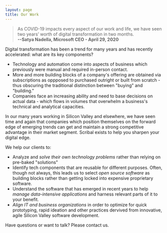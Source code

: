 ```yaml
---
layout: page
title: Our Work
---
```



  > As COVID-19 impacts every aspect of our work and life, we have seen two years’ worth of digital transformation in two months.  
  **--Satya Nadella, Microsoft CEO - April 29, 2020**


Digital transformation has been a trend for many years and has recently accelerated: what are its key components?

* Technology and automation come into aspects of business which previously were manual and required in-person contact.
* More and more building blocks of a company's offering are obtained via subscriptions as oppposed to purchased outright or built from scratch - thus obscuring the traditional distinction between "buying" and "building."
* Companies face an increasing ability and need to base decisions on actual data - which flows in volumes that overwhelm a business's technical and analytical capacities.

In our many years working in Silicon Valley and elsewhere, we have seen time and again that companies which position themselves on the forward edge of emerging trends can get and maintain a strong competitive advantage in their market segment. Scribal exists to help you sharpen your digital edge.

We help our clients to:
- Analyze and *solve their own technology problems* rather than relying on pre-baked "solutions"
- Identify tech components that are reusable for different purposes. Often, though not always, this leads us to select *open source software* as building blocks rather than getting locked into expensive proprietary software.
- Understand the software that has emerged in recent years to help *manage data-intensive applications* and harness relevant parts of it to your benefit.
- *Align IT and business organizations* in order to optimize for quick prototyping, rapid ideation and other practices dervived from innovative, agile Silicon Valley software development.

Have questions or want to talk? Please contact us.